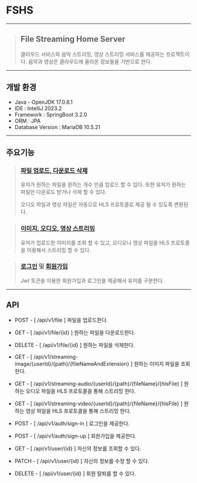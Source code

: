 # FSHS

---

>## File Streaming Home Server
>  클라우드 서비스와 음악 스트리밍, 영상 스트리밍 서비스를 제공하는 프로젝트이다.
>  음악과 영상은 클라우드에 올라온 정보들을 기반으로 한다.


---

## 개발 환경
+ Java - OpenJDK 17.0.8.1
+ IDE : IntelliJ 2023.2
+ Framework : SpringBoot 3.2.0
+ ORM : JPA
+ Database Version : MariaDB 10.5.21

---

## 주요기능
>### <a href="asdf">파일 업로드, 다운로드 삭제</a>
> 유저가 원하는 파일을 원하는 개수 만큼 업로드 할 수 있다. 또한 유저가 원하는 파일만 다운로드 받거나 삭제 할 수 있다.
> 
> 오디오 파일과 영상 파일은 자동으로 HLS 프로토콜로 제공 될 수 있도록 변환된다.

>### <a href="asdf">이미지, 오디오, 영상 스트리밍</a>
> 유저가 업로드한 이미지를 조회 할 수 있고, 오디오나 영상 파일을 HLS 프로토콜을 이용해서 스트리밍 할 수 있다. 

>### <a href="asf">로그인</a> 및 <a href="asdf">회원가입</a>
> Jwt 토큰을 이용한 회원가입과 로그인을 제공해서 유저를 구분한다.

---

## API
+ POST - [ /api/v1/file ]  파일을 업로드한다.
+ GET - [ /api/v1/file/{id} ]  원하는 파일을 다운로드한다.
+ DELETE - [ /api/v1/file/{id} ]  원하는 파일을 삭제한다.


+ GET - [ /api/v1/streaming-image/{userId}/{path}/{fileNameAndExtension} ]  원하는 이미지 파일을 조회한다.
+ GET - [ /api/v1/streaming-audio/{userId}/{path}/{fileName}/{hlsFile} ]  원하는 오디오 파일을 HLS 프로토콜을 통해 스트리밍 한다.
+ GET - [ /api/v1/streaming-video/{userId}/{path}/{fileName}/{hlsFile} ]  원하는 영상 파일을 HLS 프로토콜을 통해 스트리밍 한다.


+ POST - [ /api/v1/auth/sign-in ]  로그인을 제공한다.
+ POST - [ /api/v1/auth/sign-up ]  회원가입을 제공한다.


+ GET - [ /api/v1/user/{id} ]  자신의 정보를 조회할 수 있다.
+ PATCH - [ /api/v1/user/{id} ]  자신의 정보를 수정 할 수 있다.
+ DELETE - [ /api/v1/user/{id} ] 회원 탈퇴를 할 수 있다.